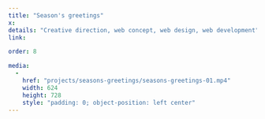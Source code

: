 ```yaml
---
title: "Season's greetings"
x:
details: "Creative direction, web concept, web design, web development"
link:

order: 8

media: 
  -
    href: "projects/seasons-greetings/seasons-greetings-01.mp4"
    width: 624
    height: 728
    style: "padding: 0; object-position: left center"
---
```

